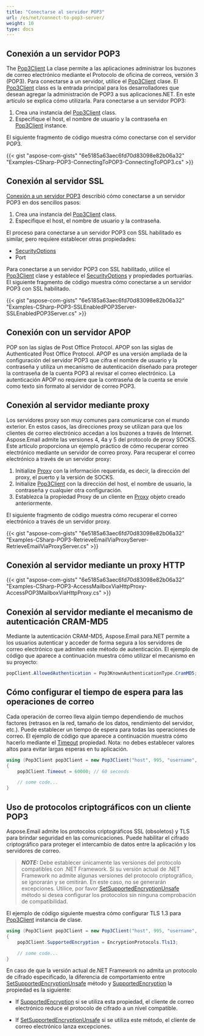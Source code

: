 ```yaml
---
title: "Conectarse al servidor POP3"
url: /es/net/connect-to-pop3-server/
weight: 10
type: docs
---
```


## Conexión a un servidor POP3

The [Pop3Client](https://reference.aspose.com/email/net/aspose.email.clients.pop3/pop3client/) La clase permite a las aplicaciones administrar los buzones de correo electrónico mediante el Protocolo de oficina de correos, versión 3 (POP3). Para conectarse a un servidor, utilice el [Pop3Client](https://reference.aspose.com/email/net/aspose.email.clients.pop3/pop3client/) clase. El [Pop3Client](https://reference.aspose.com/email/net/aspose.email.clients.pop3/pop3client/) class es la entrada principal para los desarrolladores que desean agregar la administración de POP3 a sus aplicaciones.NET. En este artículo se explica cómo utilizarla. Para conectarse a un servidor POP3:

1. Crea una instancia del [Pop3Client](https://reference.aspose.com/email/net/aspose.email.clients.pop3/pop3client/) class.
2. Especifique el host, el nombre de usuario y la contraseña en [Pop3Client](https://reference.aspose.com/email/net/aspose.email.clients.pop3/pop3client/) instance.

El siguiente fragmento de código muestra cómo conectarse con el servidor POP3.

{{< gist "aspose-com-gists" "6e5185a63aec6fd70d83098e82b06a32" "Examples-CSharp-POP3-ConnectingToPOP3-ConnectingToPOP3.cs" >}}

## **Conexión al servidor SSL**

[Conexión a un servidor POP3](#connecting-to-a-pop3-server) describió cómo conectarse a un servidor POP3 en dos sencillos pasos:

1. Crea una instancia del [Pop3Client](https://reference.aspose.com/email/net/aspose.email.clients.pop3/pop3client/) class.
1. Especifique el host, el nombre de usuario y la contraseña.

El proceso para conectarse a un servidor POP3 con SSL habilitado es similar, pero requiere establecer otras propiedades:

- [SecurityOptions](https://reference.aspose.com/email/net/aspose.email.clients/securityoptions/)
- Port

Para conectarse a un servidor POP3 con SSL habilitado, utilice el [Pop3Client](https://reference.aspose.com/email/net/aspose.email.clients.pop3/pop3client/) clase y establece el [SecurityOptions](https://reference.aspose.com/email/net/aspose.email.clients/securityoptions/) y propiedades portuarias. El siguiente fragmento de código muestra cómo conectarse a un servidor POP3 con SSL habilitado.

{{< gist "aspose-com-gists" "6e5185a63aec6fd70d83098e82b06a32" "Examples-CSharp-POP3-SSLEnabledPOP3Server-SSLEnabledPOP3Server.cs" >}}

## **Conexión con un servidor APOP**

POP son las siglas de Post Office Protocol. APOP son las siglas de Authenticated Post Office Protocol. APOP es una versión ampliada de la configuración del servidor POP3 que cifra el nombre de usuario y la contraseña y utiliza un mecanismo de autenticación diseñado para proteger la contraseña de la cuenta POP3 al revisar el correo electrónico. La autenticación APOP no requiere que la contraseña de la cuenta se envíe como texto sin formato al servidor de correo POP3.

## **Conexión al servidor mediante proxy**

Los servidores proxy son muy comunes para comunicarse con el mundo exterior. En estos casos, las direcciones proxy se utilizan para que los clientes de correo electrónico accedan a los buzones a través de Internet. Aspose.Email admite las versiones 4, 4a y 5 del protocolo de proxy SOCKS. Este artículo proporciona un ejemplo práctico de cómo recuperar correo electrónico mediante un servidor de correo proxy. Para recuperar el correo electrónico a través de un servidor proxy:

1. Initialize [Proxy](https://reference.aspose.com/email/net/aspose.email.clients/proxy/) con la información requerida, es decir, la dirección del proxy, el puerto y la versión de SOCKS.
1. Initialize [Pop3Client](https://reference.aspose.com/email/net/aspose.email.clients.pop3/pop3client/) con la dirección del host, el nombre de usuario, la contraseña y cualquier otra configuración.
1. Establezca la propiedad Proxy de un cliente en [Proxy](https://reference.aspose.com/email/net/aspose.email.clients/proxy/) objeto creado anteriormente.

El siguiente fragmento de código muestra cómo recuperar el correo electrónico a través de un servidor proxy.

{{< gist "aspose-com-gists" "6e5185a63aec6fd70d83098e82b06a32" "Examples-CSharp-POP3-RetrieveEmailViaProxyServer-RetrieveEmailViaProxyServer.cs" >}}

## **Conexión al servidor mediante un proxy HTTP**

{{< gist "aspose-com-gists" "6e5185a63aec6fd70d83098e82b06a32" "Examples-CSharp-POP3-AccessMailboxViaHttpProxy-AccessPOP3MailboxViaHttpProxy.cs" >}}

## **Conexión al servidor mediante el mecanismo de autenticación CRAM-MD5**

Mediante la autenticación CRAM-MD5, Aspose.Email para.NET permite a los usuarios autenticar y acceder de forma segura a los servidores de correo electrónico que admiten este método de autenticación. El ejemplo de código que aparece a continuación muestra cómo utilizar el mecanismo en su proyecto:

```cs
popClient.AllowedAuthentication = Pop3KnownAuthenticationType.CramMD5;
```

## **Cómo configurar el tiempo de espera para las operaciones de correo**

Cada operación de correo lleva algún tiempo dependiendo de muchos factores (retrasos en la red, tamaño de los datos, rendimiento del servidor, etc.). Puede establecer un tiempo de espera para todas las operaciones de correo. El ejemplo de código que aparece a continuación muestra cómo hacerlo mediante el [Timeout](https://reference.aspose.com/email/net/aspose.email.clients/emailclient/timeout/) propiedad. Nota: no debes establecer valores altos para evitar largas esperas en tu aplicación.

```csharp
using (Pop3Client pop3Client = new Pop3Client("host", 995, "username", "password", SecurityOptions.Auto))
{
    pop3Client.Timeout = 60000; // 60 seconds

    // some code...
}
```

## **Uso de protocolos criptográficos con un cliente POP3**

Aspose.Email admite los protocolos criptográficos SSL (obsoletos) y TLS para brindar seguridad en las comunicaciones. Puede habilitar el cifrado criptográfico para proteger el intercambio de datos entre la aplicación y los servidores de correo.

> **_NOTE:_**  Debe establecer únicamente las versiones del protocolo compatibles con .NET Framework. Si su versión actual de .NET Framework no admite algunas versiones del protocolo criptográfico, se ignorarán y se omitirán. En este caso, no se generarán excepciones. Utilice, por favor [SetSupportedEncryptionUnsafe](https://reference.aspose.com/email/net/aspose.email.clients/emailclient/setsupportedencryptionunsafe/#setsupportedencryptionunsafe) método si desea configurar los protocolos sin ninguna comprobación de compatibilidad.

El ejemplo de código siguiente muestra cómo configurar TLS 1.3 para [Pop3Client](https://reference.aspose.com/email/net/aspose.email.clients.pop3/pop3client/) instancia de clase.

```csharp
using (Pop3Client pop3Client = new Pop3Client("host", 995, "username", "password", SecurityOptions.Auto))
{
    pop3Client.SupportedEncryption = EncryptionProtocols.Tls13;

    // some code...
}
```

En caso de que la versión actual de.NET Framework no admita un protocolo de cifrado especificado, la diferencia de comportamiento entre [SetSupportedEncryptionUnsafe](https://reference.aspose.com/email/net/aspose.email.clients/emailclient/setsupportedencryptionunsafe/#setsupportedencryptionunsafe) método y [SupportedEncryption](https://reference.aspose.com/email/net/aspose.email.clients/emailclient/supportedencryption/) la propiedad es la siguiente:

- If [SupportedEncryption](https://reference.aspose.com/email/net/aspose.email.clients/emailclient/supportedencryption/) si se utiliza esta propiedad, el cliente de correo electrónico reduce el protocolo de cifrado a un nivel compatible.
 
- If [SetSupportedEncryptionUnsafe](https://reference.aspose.com/email/net/aspose.email.clients/emailclient/setsupportedencryptionunsafe/#setsupportedencryptionunsafe) si se utiliza este método, el cliente de correo electrónico lanza excepciones.
